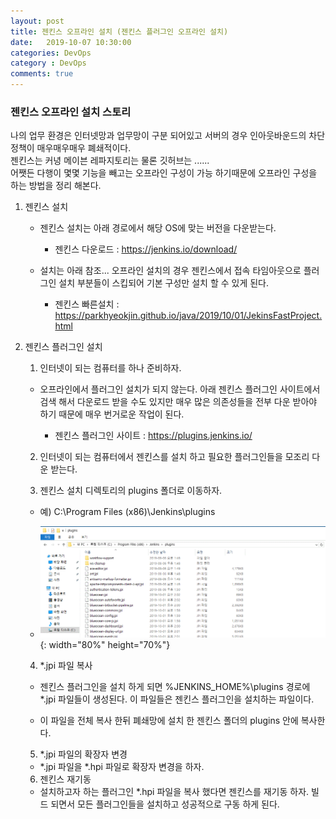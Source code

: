 ```yaml
---
layout: post
title: 젠킨스 오프라인 설치 (젠킨스 플러그인 오프라인 설치)
date:   2019-10-07 10:30:00
categories: DevOps
category : DevOps
comments: true 
---
```


### 젠킨스 오프라인 설치 스토리

 나의 업무 환경은 인터넷망과 업무망이 구분 되어있고 서버의 경우 인아웃바운드의 차단 정책이 매우매우매우 폐쇄적이다.  
 젠킨스는 커녕 메이븐 레파지토리는 물론 깃허브는 ......  
 어쨋든 다행이 몇몇 기능을 빼고는 오프라인 구성이 가능 하기때문에 오프라인 구성을 하는 방법을 정리 해본다.  
 
1. 젠킨스 설치

    - 젠킨스 설치는 아래 경로에서 해당 OS에 맞는 버전을 다운받는다.
    
        - 젠킨스 다운로드 : <https://jenkins.io/download/>
        
    - 설치는 아래 참조... 오프라인 설치의 경우 젠킨스에서 접속 타임아웃으로 플러그인 설치 부분들이 스킵되어
      기본 구성만 설치 할 수 있게 된다.
      
        - 젠킨스 빠른설치 : <https://parkhyeokjin.github.io/java/2019/10/01/JekinsFastProject.html>
      
2. 젠킨스 플러그인 설치

    1) 인터넷이 되는 컴퓨터를 하나 준비하자.
    - 오프라인에서 플러그인 설치가 되지 않는다. 아래 젠킨스 플러그인 사이트에서 검색 해서 다운로드 받을 수도 있지만
        매우 많은 의존성들을 전부 다운 받아야 하기 때문에 매우 번거로운 작업이 된다.
        
        - 젠킨스 플러그인 사이트 : <https://plugins.jenkins.io/>
    
    2) 인터넷이 되는 컴퓨터에서 젠킨스를 설치 하고 필요한 플러그인들을 모조리 다운 받는다.
    
    3) 젠킨스 설치 디렉토리의 plugins 폴더로 이동하자.
    - 예) C:\Program Files (x86)\Jenkins\plugins
    
    - ![jenkins plugins install 1 image](/img/jenkins/jenkins-plugin1.GIF){: width="80%" height="70%"}
        
    4) *.jpi 파일 복사
    - 젠킨스 플러그인을 설치 하게 되면 %JENKINS_HOME%\plugins 경로에 *.jpi 파일들이 생성된다.
      이 파일들은 젠킨스 플러그인을 설치하는 파일이다.
      
    - 이 파일을 전체 복사 한뒤 폐쇄망에 설치 한 젠킨스 폴더의 plugins 안에 복사한다.
        
    5) *.jpi 파일의 확장자 변경
    
    - *.jpi 파일을 *.hpi 파일로 확장자 변경을 하자.
          
    6) 젠킨스 재기동
       
    - 설치하고자 하는 플러그인 *.hpi 파일을 복사 했다면 젠킨스를 재기동 하자. 빌드 되면서 모든 플러그인들을 설치하고 성공적으로 구동 하게 된다.
      

  